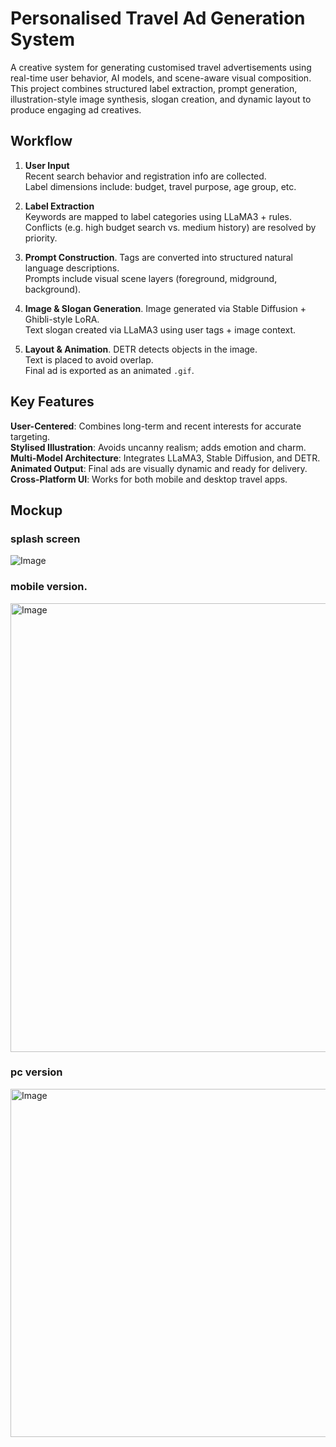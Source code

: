# Personalised Travel Ad Generation System

A creative system for generating customised travel advertisements using real-time user behavior, AI models, and scene-aware visual composition. This project combines structured label extraction, prompt generation, illustration-style image synthesis, slogan creation, and dynamic layout to produce engaging ad creatives.  

## Workflow  

1. **User Input**  
   Recent search behavior and registration info are collected.  
   Label dimensions include: budget, travel purpose, age group, etc.  

2. **Label Extraction**  
   Keywords are mapped to label categories using LLaMA3 + rules.  
   Conflicts (e.g. high budget search vs. medium history) are resolved by priority.  

3. **Prompt Construction**. 
   Tags are converted into structured natural language descriptions.  
   Prompts include visual scene layers (foreground, midground, background).  

4. **Image & Slogan Generation**. 
   Image generated via Stable Diffusion + Ghibli-style LoRA.  
   Text slogan created via LLaMA3 using user tags + image context.  

5. **Layout & Animation**. 
   DETR detects objects in the image.  
   Text is placed to avoid overlap.  
   Final ad is exported as an animated `.gif`.  

## Key Features

**User-Centered**: Combines long-term and recent interests for accurate targeting.  
**Stylised Illustration**: Avoids uncanny realism; adds emotion and charm.  
**Multi-Model Architecture**: Integrates LLaMA3, Stable Diffusion, and DETR.  
**Animated Output**: Final ads are visually dynamic and ready for delivery.  
**Cross-Platform UI**: Works for both mobile and desktop travel apps.  

## Mockup  
### splash screen  
![Image](https://github.com/user-attachments/assets/fad4c7a2-897b-4038-8fc8-7af8f734b1a2)

### mobile version. 
<img width="718" alt="Image" src="https://github.com/user-attachments/assets/c0f4d7e4-c838-43f1-833c-716cc60fa050" />

### pc version  
<img width="557" alt="Image" src="https://github.com/user-attachments/assets/fb7747ac-033d-4826-ad4d-aa64589a01af" />